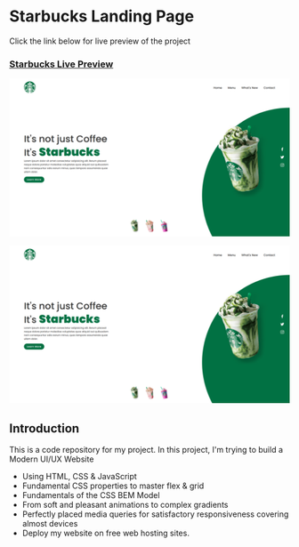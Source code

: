 # Starbucks Landing Page

Click the link below for live preview of the project
### [Starbucks Live Preview](https://srk70900starbucks.netlify.app/)

![SRK70900](https://github.com/SRK70900/starbucks/blob/master/Screenshot.png)

![SRK70900](https://github.com/SRK70900/starbucks/blob/master/Screenshot.png)

## Introduction

This is a code repository for my project. In this project, I'm trying to build a Modern UI/UX Website

- Using HTML, CSS & JavaScript
- Fundamental CSS properties to master flex & grid
- Fundamentals of the CSS BEM Model
- From soft and pleasant animations to complex gradients
- Perfectly placed media queries for satisfactory responsiveness covering almost devices
- Deploy my website on free web hosting sites.
